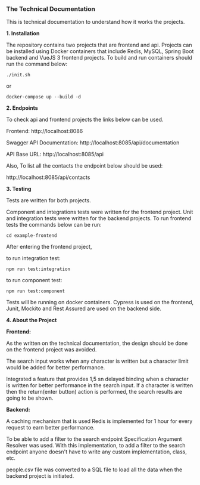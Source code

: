 ### **The Technical Documentation**

This is technical documentation to understand how it works the projects.

**1. Installation**

The repository contains two projects that are frontend and api.
Projects can be installed using Docker containers that include Redis, MySQL, Spring Boot backend and VueJS 3 frontend projects. 
To build and run containers should run the command below:

`./init.sh`

or

``docker-compose up --build -d``

**2. Endpoints**

To check api and frontend projects the links below can be used.

Frontend: http://localhost:8086

Swagger API Documentation: http://localhost:8085/api/documentation

API Base URL: http://localhost:8085/api

Also, To list all the contacts the endpoint below should be used: 

http://localhost:8085/api/contacts

**3. Testing**

Tests are written for both projects. 

Component and integrations tests were written for the frontend project. Unit and integration tests were written for the backend projects. To run frontend tests the commands below can be run:

`cd example-frontend`

After entering the frontend project,

to run integration test:

`npm run test:integration`

to run component test:

`npm run test:component`

Tests will be running on docker containers. Cypress is used on the frontend, Junit, Mockito and Rest Assured are used on the backend side.

**4. About the Project**

**Frontend:**

As the written on the technical documentation, the design should be done on the frontend project was avoided.

The search input works when any character is written but a character limit would be added for better performance. 

Integrated a feature that provides 1,5 sn delayed binding when a character is written for better performance in the search input. If a character is written then the return(enter button) action is performed, the search results are going to be shown.

**Backend:**

A caching mechanism that is used Redis is implemented for 1 hour for every request to earn better performance.

To be able to add a filter to the search endpoint Specification Argument Resolver was used. With this implementation, to add a filter to the search endpoint anyone doesn't have to write any custom implementation, class, etc.

people.csv file was converted to a SQL file to load all the data when the backend project is initiated.

